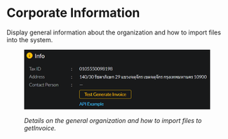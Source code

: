 # Corporate Information

Display general information about the organization and how to import files into the system.

<figure><img src="../../.gitbook/assets/image (40).png" alt=""><figcaption><p><em>Details on the general organization and how to import files to getInvoice.</em></p></figcaption></figure>

